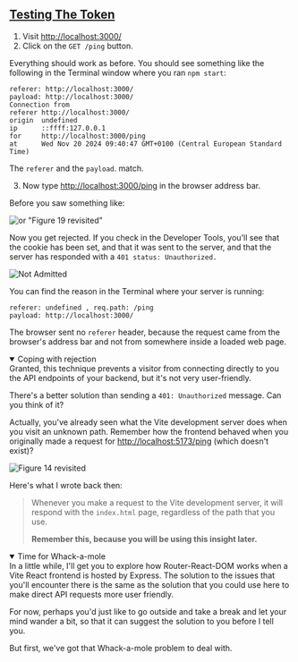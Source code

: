<!-- Testing the Token -->
<section
  id="testing-the-token"
  aria-labelledby="testing-the-token"
  data-item="Testing The Token"
>
  <h2><a href="#testing-the-token">Testing The Token</a></h2>

1. Visit [http://localhost:3000/](http://localhost:3000/)
2. Click on the `GET /ping` button.

Everything should work as before. You should see something like the following in the Terminal window where you ran `npm start`:
```bash-w
referer: http://localhost:3000/
payload: http://localhost:3000/
Connection from
referer http://localhost:3000/
origin  undefined
ip      ::ffff:127.0.0.1
for     http://localhost:3000/ping
at      Wed Nov 20 2024 09:40:47 GMT+0100 (Central European Standard Time)
```
   
   
The `referer` and the `payload`. match.

3. Now type  [http://localhost:3000/ping](http://localhost:3000/ping) in the browser address bar.

Before you saw something like:

![or "Figure 19 revisited"](images/3000_ping.webp)

Now you get rejected. If you check in the Developer Tools, you'll see that the cookie has been set, and that it was sent to the server, and that the server has responded with a `401 status: Unauthorized.`

![Not Admitted](images/3000NotAdmitted.webp)

You can find the reason in the Terminal where your server is running:

```bash-#
referer: undefined , req.path: /ping
payload: http://localhost:3000/
```

The browser sent no `referer` header, because the request came from the browser's address bar and not from somewhere inside a loaded web page.

<details class="question" open>
<summary>Coping with rejection</summary>
Granted, this technique prevents a visitor from connecting directly to you the API endpoints of your backend, but it's not very user-friendly.

There's a better solution than sending a `401: Unauthorized` message. Can you think of it?

Actually, you've already seen what the Vite development server does when you visit an unknown path. Remember how the frontend behaved when you originally made a request for [http://localhost:5173/ping](http://localhost:5173/ping) (which doesn't exist)?

![Figure 14 revisited](images/viteping.webp)

Here's what I wrote back then:

> Whenever you make a request to the Vite development server, it will respond with the `index.html` page, regardless of the path that you use. 
>
>**Remember this, because you will be using this insight later.**

</details>

<details class="pivot" open>
<summary>Time for Whack-a-mole</summary>
In a little while, I'll get you to explore how Router-React-DOM works when a Vite React frontend is hosted by Express. The solution to the issues that you'll encounter there is the same as the solution that you could use here to make direct API requests more user friendly.

For now, perhaps you'd just like to go outside and take a break and let your mind wander a bit, so that it can suggest the solution to you before I tell you.

But first, we've got that Whack-a-mole problem to deal with.

</details>

</section>